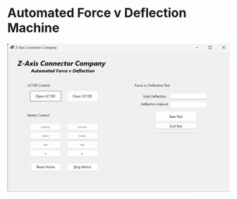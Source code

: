 # Automated Force v Deflection Machine
![alt text](https://github.com/jglatts/ForceGaugeMachine/blob/master/scr-shot.png)